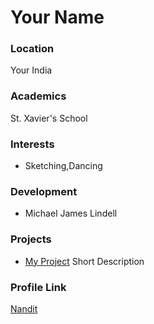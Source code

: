 # Your Name

### Location

Your India

### Academics

St. Xavier's School

### Interests

- Sketching,Dancing

### Development

- Michael James Lindell

### Projects

- [My Project](https://github.com/nandinit02/hacktoberfest) Short Description

### Profile Link

[Nandit](https://github.com/nandinit02)
